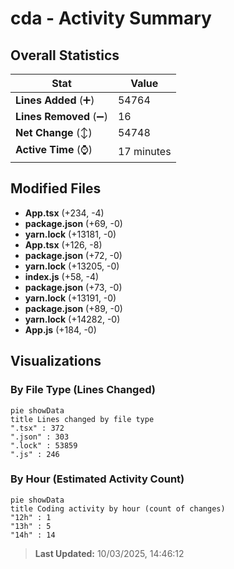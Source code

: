 # cda - Activity Summary 

## Overall Statistics

| Stat                   | Value                                                             |
| ---------------------- | ----------------------------------------------------------------- |
| **Lines Added** (➕)   | 54764                                          |
| **Lines Removed** (➖) | 16                                        |
| **Net Change** (↕)    | 54748                |
| **Active Time** (⌚)   | 17 minutes |


## Modified Files
- **App.tsx** (+234, -4)
- **package.json** (+69, -0)
- **yarn.lock** (+13181, -0)
- **App.tsx** (+126, -8)
- **package.json** (+72, -0)
- **yarn.lock** (+13205, -0)
- **index.js** (+58, -4)
- **package.json** (+73, -0)
- **yarn.lock** (+13191, -0)
- **package.json** (+89, -0)
- **yarn.lock** (+14282, -0)
- **App.js** (+184, -0)

## Visualizations

### By File Type (Lines Changed)

```mermaid
pie showData
title Lines changed by file type
".tsx" : 372
".json" : 303
".lock" : 53859
".js" : 246
```

### By Hour (Estimated Activity Count)

```mermaid
pie showData
title Coding activity by hour (count of changes)
"12h" : 1
"13h" : 5
"14h" : 14
```


> **Last Updated:** 10/03/2025, 14:46:12
